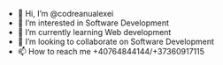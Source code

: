 - 👋 Hi, I’m @codreanualexei
- 👀 I’m interested in Software Development
- 🌱 I’m currently learning Web development
- 💞️ I’m looking to collaborate on Software Development
- 📫 How to reach me +40764844144/+37360917115

<!---
codreanualexei/codreanualexei is a ✨ special ✨ repository because its `README.md` (this file) appears on your GitHub profile.
You can click the Preview link to take a look at your changes.
--->
